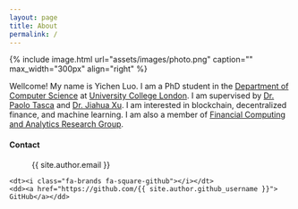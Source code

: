 ```yaml
---
layout: page
title: About
permalink: /
---
```


{% include image.html url="assets/images/photo.png" caption="" max_width="300px" align="right" %}

Wellcome! My name is Yichen Luo. I am a PhD student in the [Department of Computer Science](https://www.ucl.ac.uk/computer-science/ucl-computer-science) at [University College London](https://www.ucl.ac.uk/). I am supervised by [Dr. Paolo Tasca](https://www.paolotasca.com/) and [Dr. Jiahua Xu](https://jiahua-xu.com/). I am interested in blockchain, decentralized finance, and machine learning. I am also a member of [Financial Computing and Analytics Research Group](https://www.ucl.ac.uk/computer-science/research/research-groups/financial-computing-and-analytics).

 <h4> Contact </h4>
 <dl class="inline">
    <dt><i class="fa-solid fa-envelope fa-sm"></i></dt>
    <dd> {{ site.author.email }}</dd>

    <dt><i class="fa-brands fa-square-github"></i></dt>
    <dd><a href="https://github.com/{{ site.author.github_username }}"> GitHub</a></dd>
</dl>


<!-- [Yavin]: https://en.wikipedia.org/wiki/Yavin
[chewy@rebel.com]: mailto:chewy@rebel.com -->

